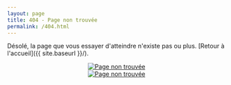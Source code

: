 ```yaml
---
layout: page
title: 404 - Page non trouvée
permalink: /404.html
---
```


Désolé, la page que vous essayer d'atteindre n'existe pas ou plus. [Retour à l'accueil]({{ site.baseurl }}/).

<div style="text-align : center">
  <a href="{{ site.baseurl }}">
  	<img src="{{ site.baseurl }}/images/guru-meditation.gif" alt="Page non trouvée" /> <br/>
  	<img src="{{ site.baseurl }}/images/bombs.png" alt="Page non trouvée" />
  </a>
</div>
